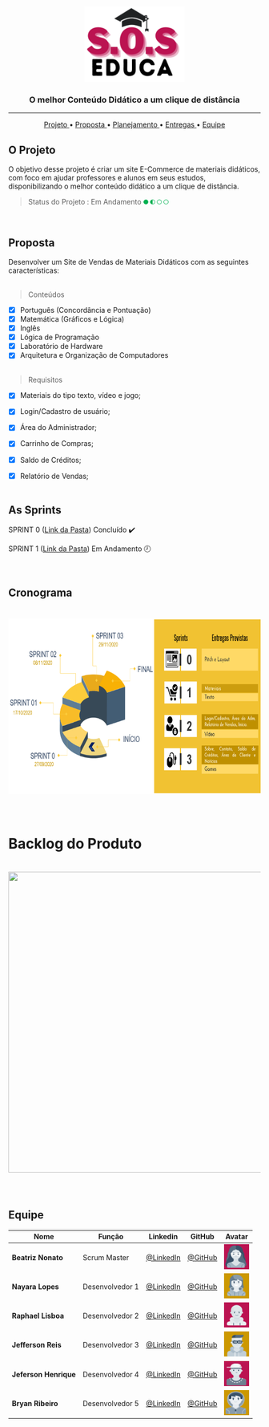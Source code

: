
<p align="center">
      <img src="/SPRINT 0/_Imagens/logo.png" width="200" height="150">
      <h3 align="center"> O melhor Conteúdo Didático a um clique de distância </h3>
<p align="center">


<hr>

<p align="center">
  <a href ="#o-projeto"> Projeto </a>  • 
  <a href ="#proposta"> Proposta </a>  • 
  <a href ="#entregas-previstas"> Planejamento </a>  • 
  <a href ="#entrega-1---sprint-0"> Entregas </a>  • 
  <a href ="#equipe"> Equipe </a> 
</p>


## O Projeto
O objetivo desse projeto é criar um site E-Commerce de materiais didáticos, com foco em ajudar professores e alunos em seus estudos, disponibilizando o melhor conteúdo didático a um clique de distância.

> Status do Projeto : Em Andamento <img src = "/SPRINT 0/_Imagens/status projeto.png" width="50" height="10" />

<br>

## Proposta

Desenvolver um Site de Vendas de Materiais Didáticos com as seguintes características:<br><br>

 > Conteúdos

 - [x] Português (Concordância e Pontuação)
 - [x] Matemática (Gráficos e Lógica)
 - [x] Inglês
 - [x] Lógica de Programação
 - [x] Laboratório de Hardware
 - [x] Arquitetura e Organização de Computadores <br><br>

 > Requisitos

 - [x]  Materiais do tipo texto, vídeo e jogo;
 - [x]  Login/Cadastro de usuário;
 - [x]  Área do Administrador;
 - [x]  Carrinho de Compras;
 - [x]  Saldo de Créditos;
 - [x]  Relatório de Vendas;<br><br>


## As Sprints

SPRINT 0 ([Link da Pasta](https://github.com/Grupo-1-2020-PI-FATEC-ADS/SOS-EDUCA/tree/master/SPRINT%200))   Concluído :heavy_check_mark:

SPRINT 1 ([Link da Pasta](https://github.com/Grupo-1-2020-PI-FATEC-ADS/SOS-EDUCA/tree/master/SPRINT%201/_sos_educa))    Em Andamento :clock8:

<br>

## Cronograma

<h1 align="center"> <img src = "/SPRINT 0/_Imagens/planejamento.png" width="650" height="350" /></h1>

<br>

# Backlog do Produto

<h1 align="center"> <img src = "https://raw.githubusercontent.com/Grupo-1-2020-PI-FATEC-ADS/SOS-EDUCA/master/SPRINT%201/Imagens/backlog.png" width="8500" height="600" /></h1>

<br>

## Equipe

|Nome|Função|Linkedin|GitHub|Avatar|
| -------- |-------- |-------- |-------- |-------- |
|**Beatriz Nonato**|Scrum Master|[@LinkedIn](https://www.linkedin.com/in/beatriz-nonato-aa11017a/)|[@GitHub](https://github.com/BeaNonato)|<img src = "/SPRINT 0/_Imagens/Beatriz.png" width="50" height="50"/>|
|**Nayara Lopes**|Desenvolvedor 1| [@LinkedIn](https://www.linkedin.com/in/nayara-suelen-382420137/)|[@GitHub](https://github.com/NayDev)|<img src = "/SPRINT 0/_Imagens/Nayara.png" width="50" height="50"/>|
|**Raphael Lisboa**|Desenvolvedor 2| [@LinkedIn](https://www.linkedin.com/in/raphael-lisboa-7b3597187/)|[@GitHub](https://github.com/raphaelprado)|<img src = "/SPRINT 0/_Imagens/Raphael.png" width="50" height="50" />|
|**Jefferson Reis**|Desenvolvedor 3|[@LinkedIn](https://www.linkedin.com/in/jefferson-silva-94b94218)|[@GitHub](https://github.com/jeffersonrrs)|<img src = "/SPRINT 0/_Imagens/jefferson.png" width="50" height="50" />|
|**Jeferson Henrique**|Desenvolvedor 4|[@LinkedIn](https://www.linkedin.com/in/jeferson-silva-249884149/)|[@GitHub](https://github.com/JefersonHenrique)|<img src = "/SPRINT 0/_Imagens/Jeferson.png" width="50" height="50" />|
|**Bryan Ribeiro**|Desenvolvedor 5|[@LinkedIn](https://www.linkedin.com/in/bryanrribeiro/)|[@GitHub](https://github.com/BryanRibeiro)|<img src = "/SPRINT 0/_Imagens/Bryan.png" width="50" height="50" />|

